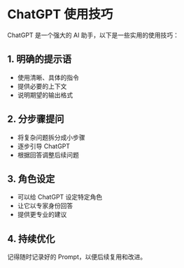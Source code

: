 # ChatGPT 使用技巧

ChatGPT 是一个强大的 AI 助手，以下是一些实用的使用技巧：

## 1. 明确的提示语

- 使用清晰、具体的指令
- 提供必要的上下文
- 说明期望的输出格式

## 2. 分步骤提问

- 将复杂问题拆分成小步骤
- 逐步引导 ChatGPT
- 根据回答调整后续问题

## 3. 角色设定

- 可以给 ChatGPT 设定特定角色
- 让它以专家身份回答
- 提供更专业的建议

## 4. 持续优化

记得随时记录好的 Prompt，以便后续复用和改进。 